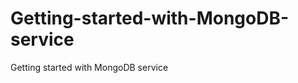 Getting-started-with-MongoDB-service
====================================

Getting started with MongoDB service
